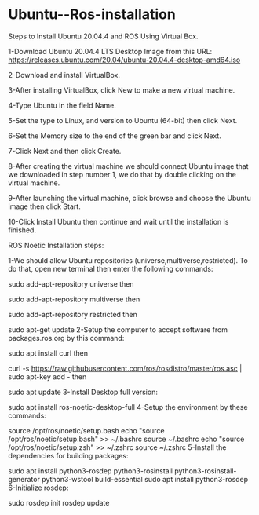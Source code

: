 # Ubuntu--Ros-installation
Steps to Install Ubuntu 20.04.4 and ROS Using Virtual Box.

1-Download Ubuntu 20.04.4 LTS Desktop Image from this URL: https://releases.ubuntu.com/20.04/ubuntu-20.04.4-desktop-amd64.iso

2-Download and install VirtualBox.

3-After installing VirtualBox, click New to make a new virtual machine.

4-Type Ubuntu in the field Name.

5-Set the type to Linux, and version to Ubuntu (64-bit) then click Next.

6-Set the Memory size to the end of the green bar and click Next.

7-Click Next and then click Create.

8-After creating the virtual machine we should connect Ubuntu image that we downloaded in step number 1, we do that by double clicking on the virtual machine.

9-After launching the virtual machine, click browse and choose the Ubuntu image then click Start.

10-Click Install Ubuntu then continue and wait until the installation is finished.



ROS Noetic Installation steps:

1-We should allow Ubuntu repositories (universe,multiverse,restricted). To do that, open new terminal then enter the following commands:

sudo add-apt-repository universe
then

sudo add-apt-repository multiverse
then

sudo add-apt-repository restricted
then

sudo apt-get update
2-Setup the computer to accept software from packages.ros.org by this command:

sudo apt install curl 
then

curl -s https://raw.githubusercontent.com/ros/rosdistro/master/ros.asc | sudo apt-key add -
then

sudo apt update
3-Install Desktop full version:

sudo apt install ros-noetic-desktop-full
4-Setup the environment by these commands:

source /opt/ros/noetic/setup.bash
echo "source /opt/ros/noetic/setup.bash" >> ~/.bashrc
source ~/.bashrc
echo "source /opt/ros/noetic/setup.zsh" >> ~/.zshrc
source ~/.zshrc
5-Install the dependencies for building packages:

sudo apt install python3-rosdep python3-rosinstall python3-rosinstall-generator python3-wstool build-essential
sudo apt install python3-rosdep
6-Initialize rosdep:

sudo rosdep init
rosdep update


